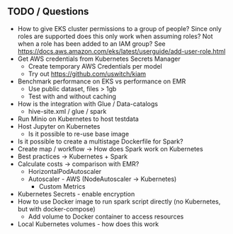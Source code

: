 ## TODO / Questions

- How to give EKS cluster permissions to a group of people?
  Since only roles are supported does this only work when assuming roles? Not when a role has been added to an IAM group?
  See https://docs.aws.amazon.com/eks/latest/userguide/add-user-role.html
- Get AWS credentials from Kubernetes Secrets Manager
    - Create temporary AWS Credentials per model
    - Try out https://github.com/uswitch/kiam
- Benchmark performance on EKS vs performance on EMR
    - Use public dataset, files > 1gb
    - Test with and without caching
- How is the integration with Glue / Data-catalogs
    - hive-site.xml / glue / spark
- Run Minio on Kubernetes to host testdata
- Host Jupyter on Kubernetes
    - Is it possible to re-use base image
- Is it possible to create a multistage Dockerfile for Spark?
- Create map / workflow -> How does Spark work on Kubernetes
- Best practices -> Kubernetes + Spark
- Calculate costs -> comparison with EMR?
    - HorizontalPodAutoscaler
    - Autoscaler - AWS (NodeAutoscaler -> Kubernetes)
        - Custom Metrics
- Kubernetes Secrets - enable encryption
- How to use Docker image to run spark script directly (no Kubernetes, but with docker-compose)
    - Add volume to Docker container to access resources
- Local Kubernetes volumes - how does this work
